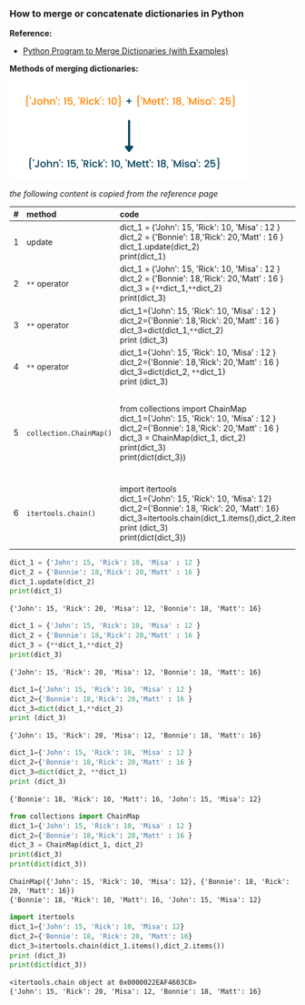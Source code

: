 ### How to merge or concatenate dictionaries in Python

**Reference:**
- [Python Program to Merge Dictionaries (with Examples)](https://favtutor.com/blogs/merge-dictionaries-python)

**Methods of merging dictionaries:**


![png](img/merge_dicts.png)


*the following content is copied from the reference page*


| #  |  method | code  | output  |
| :------------ | :------------ | :------------ | :------------ |
|  1 |  update | dict_1 = {'John': 15, 'Rick': 10, 'Misa' : 12 }<br>dict_2 = {'Bonnie': 18,'Rick': 20,'Matt' : 16 }<br>dict_1.update(dict_2)<br>print(dict_1)<br>   |  {'John': 15, 'Rick': 20, 'Misa': 12, 'Bonnie': 18, 'Matt': 16} |
|  2 |  `**` operator |  dict_1 = {'John': 15, 'Rick': 10, 'Misa' : 12 }<br>  dict_2 = {'Bonnie': 18,'Rick': 20,'Matt' : 16 }<br>  dict_3 = {`**`dict_1,`**`dict_2}<br>  print(dict_3) <br>  |  {'John': 15, 'Rick': 20, 'Misa': 12, 'Bonnie': 18, 'Matt': 16} |
|  3 |  `**` operator |  dict_1={'John': 15, 'Rick': 10, 'Misa' : 12 }<br>  dict_2={'Bonnie': 18,'Rick': 20,'Matt' : 16 }<br>  dict_3=dict(dict_1,`**`dict_2)<br>  print (dict_3)<br>   |   {'John': 15, 'Rick': 20, 'Misa': 12, 'Bonnie': 18, 'Matt': 16}|
|4| `**` operator| dict_1={'John': 15, 'Rick': 10, 'Misa' : 12 }<br>  dict_2={'Bonnie': 18,'Rick': 20,'Matt' : 16 }<br>  dict_3=dict(dict_2, `**`dict_1)<br>  print (dict_3) <br>  | {'Bonnie': 18, 'Rick': 10, 'Matt': 16, 'John': 15, 'Misa': 12} |
|5|`collection.ChainMap()`|from collections import ChainMap<br>dict_1={'John': 15, 'Rick': 10, 'Misa' : 12 }<br>dict_2={'Bonnie': 18,'Rick': 20,'Matt' : 16 }<br>dict_3 = ChainMap(dict_1, dict_2)<br>print(dict_3)<br>print(dict(dict_3))<br>|ChainMap({'John': 15, 'Rick': 10, 'Misa': 12}, {'Bonnie': 18, 'Rick': 20, 'Matt': 16})<br>{'Bonnie': 18, 'Rick': 10, 'Matt': 16, 'John': 15, 'Misa': 12}<br>|
|6|`itertools.chain()`|import itertools<br>dict_1={'John': 15, 'Rick': 10, 'Misa': 12}<br>dict_2={'Bonnie': 18, 'Rick': 20, 'Matt': 16}<br>dict_3=itertools.chain(dict_1.items(),dict_2.items())<br>print (dict_3)<br>print(dict(dict_3))<br>|`<itertools.chain object at 0x0000015CB1887588>`<br>{'John': 15, 'Rick': 20, 'Misa': 12, 'Bonnie': 18, 'Matt': 16}<br>|



```python
dict_1 = {'John': 15, 'Rick': 10, 'Misa' : 12 }
dict_2 = {'Bonnie': 18,'Rick': 20,'Matt' : 16 }
dict_1.update(dict_2)
print(dict_1)
```

    {'John': 15, 'Rick': 20, 'Misa': 12, 'Bonnie': 18, 'Matt': 16}
    


```python
dict_1 = {'John': 15, 'Rick': 10, 'Misa' : 12 }
dict_2 = {'Bonnie': 18,'Rick': 20,'Matt' : 16 }
dict_3 = {**dict_1,**dict_2}
print(dict_3)
```

    {'John': 15, 'Rick': 20, 'Misa': 12, 'Bonnie': 18, 'Matt': 16}
    


```python
dict_1={'John': 15, 'Rick': 10, 'Misa' : 12 }
dict_2={'Bonnie': 18,'Rick': 20,'Matt' : 16 }
dict_3=dict(dict_1,**dict_2)
print (dict_3)
```

    {'John': 15, 'Rick': 20, 'Misa': 12, 'Bonnie': 18, 'Matt': 16}
    


```python
dict_1={'John': 15, 'Rick': 10, 'Misa' : 12 }
dict_2={'Bonnie': 18,'Rick': 20,'Matt' : 16 }
dict_3=dict(dict_2, **dict_1)
print (dict_3)
```

    {'Bonnie': 18, 'Rick': 10, 'Matt': 16, 'John': 15, 'Misa': 12}
    


```python
from collections import ChainMap
dict_1={'John': 15, 'Rick': 10, 'Misa' : 12 }
dict_2={'Bonnie': 18,'Rick': 20,'Matt' : 16 }
dict_3 = ChainMap(dict_1, dict_2)
print(dict_3)
print(dict(dict_3))
```

    ChainMap({'John': 15, 'Rick': 10, 'Misa': 12}, {'Bonnie': 18, 'Rick': 20, 'Matt': 16})
    {'Bonnie': 18, 'Rick': 10, 'Matt': 16, 'John': 15, 'Misa': 12}
    


```python
import itertools
dict_1={'John': 15, 'Rick': 10, 'Misa': 12}
dict_2={'Bonnie': 18, 'Rick': 20, 'Matt': 16}
dict_3=itertools.chain(dict_1.items(),dict_2.items())
print (dict_3)
print(dict(dict_3))
```

    <itertools.chain object at 0x0000022EAF4603C8>
    {'John': 15, 'Rick': 20, 'Misa': 12, 'Bonnie': 18, 'Matt': 16}
    
